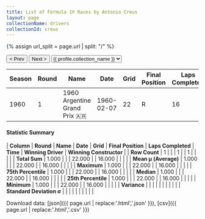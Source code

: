 ```yaml
---
title: List of Formula 1® Races by Antonio Creus
layout: page
collectionName: drivers
collectionId: creus
---
```


{% assign url_split = page.url | split: "/" %}
<div id="collection-navigation">
<button onclick="selector.options[selector.selectedIndex-1].value && (window.location = selector.options[selector.selectedIndex-1].value);">&lt; Prev</button>
<button onclick="selector.options[selector.selectedIndex+1].value && (window.location = selector.options[selector.selectedIndex+1].value);">Next &gt;</button>
<select id="selector" onchange="this.options[this.selectedIndex].value && (window.location = this.options[this.selectedIndex].value);">
  {% for collectionId in site.data[page.collectionName].refs %}
    {% if collectionId == page.collectionId %}
      {% assign selected = "selected" %}
    {% else %}
      {% assign selected = "" %}
    {% endif %}
    {% assign profile = site.data[page.collectionName][collectionId].profile %}
    <option value="/f1/{{ page.collectionName }}/{{ collectionId }}/{{ url_split[4] }}" {{ selected }}>{{ profile.collection_name }}</option>
  {% endfor %}
</select>
</div>

| Season | Round | Name | Date | Grid | Final Position | Laps Completed | Time | Winning Driver | Winning Constructor |
|--|--|--|--|--|--|--|--|--|--|
| 1960 | 1 | 1960 Argentine Grand Prix 🇦🇷 | 1960-02-07 | 22 | R | 16 |   | Bruce McLaren 🇳🇿 | Cooper-Climax 🇬🇧 |

#### Statistic Summary

| **Column** | **Round** | **Name** | **Date** | **Grid** | **Final Position** | **Laps Completed** | **Time** | **Winning Driver** | **Winning Constructor** |
| **Row Count** | 1 |  |  | 1 |  | 1 |  |  |  |
| **Total Sum** | 1.000 |  |  | 22.000 |  | 16.000 |  |  |  |
| **Mean μ (Average)** | 1.000 |  |  | 22.000 |  | 16.000 |  |  |  |
| **Maximum** | 1.000 |  |  | 22.000 |  | 16.000 |  |  |  |
| **75th Percentile** | 1.000 |  |  | 22.000 |  | 16.000 |  |  |  |
| **Median** | 1.000 |  |  | 22.000 |  | 16.000 |  |  |  |
| **25th Percentile** | 1.000 |  |  | 22.000 |  | 16.000 |  |  |  |
| **Minimum** | 1.000 |  |  | 22.000 |  | 16.000 |  |  |  |
| **Variance** |  |  |  |  |  |  |  |  |  |
| **Standard Deviation σ** |  |  |  |  |  |  |  |  |  |

Download data: [json]({{ page.url | replace:'.html','.json' }}), [csv]({{ page.url | replace:'.html','.csv' }})
